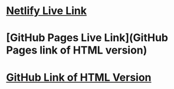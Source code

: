 # [Netlify Live Link](https://master--kaleidoscopic-meerkat-c4b93e.netlify.app)
# [GitHub Pages Live Link](GitHub Pages link of HTML version)
# [GitHub Link of HTML Version](https://github.com/HempQuarterz/React-Lab-320h1.2/commit/f73d22681ed1333d6637f4937486905f43bb6884)
